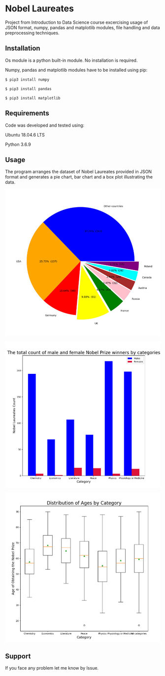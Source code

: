 # Nobel Laureates

Project from Introduction to Data Science course excercising usage of JSON format, numpy, pandas and matplotlib modules, file handling and data preprocessing techniques.

## Installation

Os module is a python built-in module. No installation is required.

Numpy, pandas and matplotlib modules have to be installed using pip:

```
$ pip3 install numpy
```

```
$ pip3 install pandas
```

```
$ pip3 install matplotlib
```

## Requirements

Code was developed and tested using: 

Ubuntu 18.04.6 LTS 

Python 3.6.9

## Usage

The program arranges the dataset of Nobel Laureates provided in JSON format and generates a pie chart, bar chart and a box plot illustrating the data.

![figure1](./figure1.jpg)

![figure2](./figure2.jpg)

![figure3](./figure3.jpg)

## Support

If you face any problem let me know by Issue.

